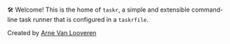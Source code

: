 🛠️ Welcome!
This is the home of `taskr`, a simple and extensible command-line task runner that is configured in a `taskrfile`.

Created by [Arne Van Looveren](https://github.com/arne-vl)
